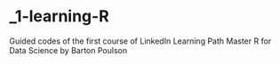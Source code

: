 # _1-learning-R
Guided codes of the first course of LinkedIn Learning Path Master R for Data Science by Barton Poulson

